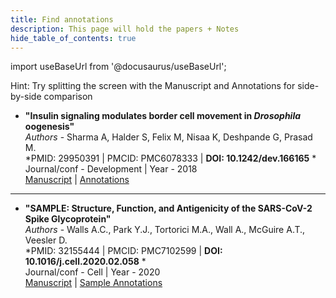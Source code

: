 ```yaml
---
title: Find annotations
description: This page will hold the papers + Notes
hide_table_of_contents: true
---
```


import useBaseUrl from '@docusaurus/useBaseUrl';

Hint: Try splitting the screen with the Manuscript and Annotations for side-by-side comparison

* **"Insulin signaling modulates border cell movement in *Drosophila* oogenesis"**  
*Authors* - Sharma A, Halder S, Felix M, Nisaa K, Deshpande G, Prasad M.  
*PMID: 29950391 | PMCID: PMC6078333 | **DOI: 10.1242/dev.166165** *  
Journal/conf - Development | Year - 2018  
[Manuscript](https://pubmed.ncbi.nlm.nih.gov/29950391/) | [Annotations](/Papers/Labrador_Submission_1.pdf)

___________________________________________________________________________________

* **"SAMPLE: Structure, Function, and Antigenicity of the SARS-CoV-2 Spike Glycoprotein"**   
*Authors* - Walls A.C., Park Y.J., Tortorici M.A., Wall A., McGuire A.T., Veesler D.   
*PMID: 32155444 | PMCID: PMC7102599 |  **DOI: 10.1016/j.cell.2020.02.058** *   
Journal/conf - Cell | Year - 2020   
[Manuscript](https://pubmed.ncbi.nlm.nih.gov/32155444/) | [Sample Annotations](/Papers/Labrador_Sample_1_CoV-2.pdf)
